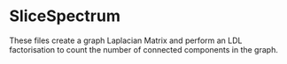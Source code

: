 # SliceSpectrum
These files create a graph Laplacian Matrix and perform an LDL factorisation to count the number of connected components in the graph.
